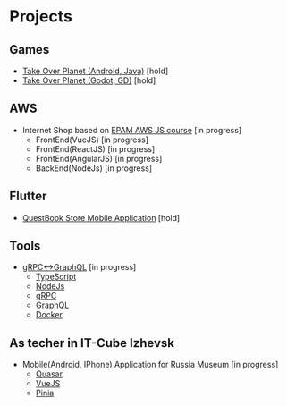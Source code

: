# Projects
## Games
- [Take Over Planet (Android, Java)](https://github.com/apostol/demo-takeoverplanet.android) [hold]
- [Take Over Planet (Godot, GD)](https://github.com/apostol/demo-takeoverplanet.godot) [hold]

## AWS
- Internet Shop based on [EPAM AWS JS course](https://github.com/EPAM-JS-Competency-center/cloud-development-course-initial) [in progress]
  - FrontEnd(VueJS) [in progress]
  - FrontEnd(ReactJS) [in progress]
  - FrontEnd(AngularJS) [in progress]
  - BackEnd(NodeJs) [in progress]

## Flutter
- [QuestBook Store Mobile Application](https://github.com/apostol/questbook-store-flutter) [hold]

## Tools
- [gRPC<->GraphQL](https://github.com/apostol/grpc2graphQL) [in progress]
  - [TypeScript](https://www.typescriptlang.org/)
  - [NodeJs](https://nodejs.org/en/)
  - [gRPC](https://grpc.io/)
  - [GraphQL](https://graphql.org/)
  - [Docker](https://www.docker.com/)

## As techer in IT-Cube Izhevsk
- Mobile(Android, IPhone) Application for Russia Museum [in progress]
  - [Quasar](https://quasar.dev/)
  - [VueJS](https://vuejs.org/)
  - [Pinia](https://pinia.vuejs.org/)

<!-- 🔭 I’m currently working on -->
<!-- 🌱 I’m currently learning AWS Cloud -->
<!-- 👯 I’m looking to collaborate on -->
<!-- 🤔 I’m looking for help with -->
<!-- 💬 Ask me about ... -->
<!-- 📫 How to reach me: ... -->
<!-- 😄 Pronouns: ... -->
<!-- ⚡ Fun fact: ... -->
